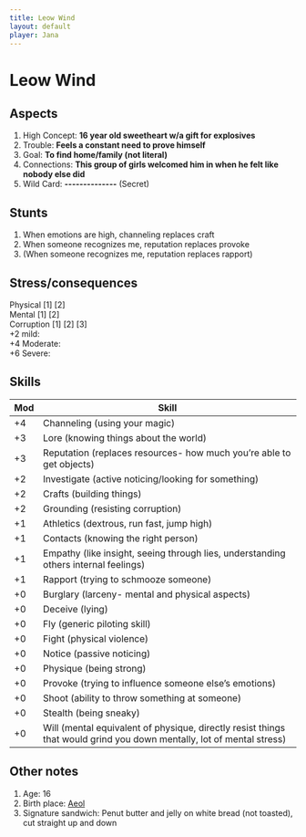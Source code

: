 ```yaml
---
title: Leow Wind
layout: default
player: Jana
---
```


# Leow Wind
## Aspects
1. High Concept: **16 year old sweetheart w/a gift for explosives**
2. Trouble: **Feels a constant need to prove himself**
3. Goal: **To find home/family (not literal)**
4. Connections: **This group of girls welcomed him in when he felt like nobody else did**
5. Wild Card: **--------------** (Secret)

## Stunts
1. When emotions are high, channeling replaces craft
2. When someone recognizes me, reputation replaces provoke
3. (When someone recognizes me, reputation replaces rapport)
## Stress/consequences
Physical \[1] \[2] \
Mental \[1] \[2] \
Corruption \[1] \[2] \[3] \
+2 mild: \
+4 Moderate: \
+6 Severe: 

## Skills

| Mod | Skill                                                                                                                 |
| --- | --------------------------------------------------------------------------------------------------------------------- |
| +4  | Channeling (using your magic)                                                                                         |
| +3  | Lore (knowing things about the world)                                                                                 |
| +3  | Reputation (replaces resources- how much you’re able to get objects)                                                  |
| +2  | Investigate (active noticing/looking for something)                                                                   |
| +2  | Crafts (building things)                                                                                              |
| +2  | Grounding (resisting corruption)                                                                                      |
| +1  | Athletics (dextrous, run fast, jump high)                                                                             |
| +1  | Contacts (knowing the right person)                                                                                   |
| +1  | Empathy (like insight, seeing through lies, understanding others internal feelings)                                   |
| +1  | Rapport (trying to schmooze someone)                                                                                  |
| +0  | Burglary (larceny- mental and physical aspects)                                                                       |
| +0  | Deceive (lying)                                                                                                       |
| +0  | Fly (generic piloting skill)                                                                                          |
| +0  | Fight (physical violence)                                                                                             |
| +0  | Notice (passive noticing)                                                                                             |
| +0  | Physique (being strong)                                                                                               |
| +0  | Provoke (trying to influence someone else’s emotions)                                                                 |
| +0  | Shoot (ability to throw something at someone)                                                                         |
| +0  | Stealth (being sneaky)                                                                                                |
| +0  | Will (mental equivalent of physique, directly resist things that would grind you down mentally, lot of mental stress) |

## Other notes
1. Age: 16
2. Birth place: [Aeol](/FATE_in_the_BAWG/locations/Aeol.html)
3. Signature sandwich: Penut butter and jelly on white bread (not toasted), cut straight up and down